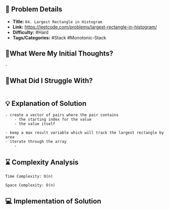 ## 📝 Problem Details

- **Title:** `84. Largest Rectangle in Histogram`
- **Link:** https://leetcode.com/problems/largest-rectangle-in-histogram/
- **Difficulty:** #Hard 
- **Tags/Categories:** #Stack #Monotonic-Stack 

## 💭What Were My Initial Thoughts?

```
- 
```

## 🤔What Did I Struggle With?

```

```

## 💡 Explanation of Solution

```
- create a vector of pairs where the pair contains 
	- the starting index for the value 
	- the value itself 

- keep a max result variable which will track the largest rectangle by area 
- iterate through the array 
	- 
```

## ⌛ Complexity Analysis

```
Time Complexity: O(n)

Space Complexity: O(n)
```

## 💻 Implementation of Solution

```cpp

```